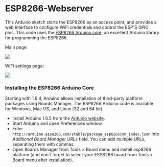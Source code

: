 # ESP8266-Webserver
This Arduino sketch starts the ESP8266 as an access point, and provides a web interface to configure WiFi credentials and control the ESP'S GPIO pins. This code uses the [ESP8266 Arduino core](https://github.com/esp8266/Arduino), an excellent Arduino library for programming the ESP8266.

Main page:

![](http://s23.postimg.org/6s7t24mrf/esp_main.png)

WiFi settings page:

![](http://s23.postimg.org/h3k5usegr/esp_wlan.png)

### Installing the ESP8266 Arduino Core

Starting with 1.6.4, Arduino allows installation of third-party platform packages using Boards Manager. The ESP8266 Arduino code is available for Windows, Mac OS, and Linux (32 and 64 bit).

- Install Arduino 1.6.5 from the [Arduino website](http://www.arduino.cc/en/main/software).
- Start Arduino and open Preferences window.
- Enter ```http://arduino.esp8266.com/stable/package_esp8266com_index.json``` into *Additional Board Manager URLs* field. You can add multiple URLs, separating them with commas.
- Open Boards Manager from Tools > Board menu and install *esp8266* platform (and don't forget to select your ESP8266 board from Tools > Board menu after installation).
